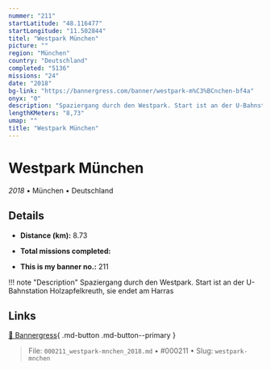 ```yaml
---
nummer: "211"
startLatitude: "48.116477"
startLongitude: "11.502844"
titel: "Westpark München"
picture: ""
region: "München"
country: "Deutschland"
completed: "5136"
missions: "24"
date: "2018"
bg-link: "https://bannergress.com/banner/westpark-m%C3%BCnchen-bf4a"
onyx: "0"
description: "Spaziergang durch den Westpark. Start ist an der U-Bahnstation Holzapfelkreuth, sie endet am Harras"
lengthKMeters: "8,73"
umap: ""
title: "Westpark München"
---
```

# Westpark München

*2018* • München • Deutschland



## Details
- **Distance (km):** 8.73

- **Total missions completed:** 
- **This is my banner no.:** 211


!!! note "Description"
    Spaziergang durch den Westpark. Start ist an der U-Bahnstation Holzapfelkreuth, sie endet am Harras



## Links
[🔗 Bannergress](https://bannergress.com/banner/westpark-m%C3%BCnchen-bf4a){ .md-button .md-button--primary }



> File: `000211_westpark-mnchen_2018.md` • #000211 • Slug: `westpark-mnchen`
